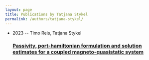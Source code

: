 ```yaml
---
layout: page
title: Publications by Tatjana Stykel
permalink: /authors/tatjana-stykel/
---
```


<ul class="post-list">
<li><span class='post-meta'>2023 -- Timo Reis, Tatjana Stykel</span><h3><a class='post-link' href='../../passivity-port-hamiltonian-formulation-and-solution-estimates-for-a-coupled-magneto-quasistatic-system'>Passivity, port-hamiltonian formulation and solution estimates for a coupled magneto-quasistatic system</a></h3></li>

</ul>
